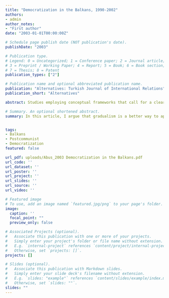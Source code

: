 ```yaml
---
title: "Democratization in the Balkans, 1990-2002"
authors:
- admin
author_notes:
- "First author"
date: "2003-01-01T00:00:00Z"

# Schedule page publish date (NOT publication's date).
publishDate: "2003"

# Publication type.
# Legend: 0 = Uncategorized; 1 = Conference paper; 2 = Journal article;
# 3 = Preprint / Working Paper; 4 = Report; 5 = Book; 6 = Book section;
# 7 = Thesis; 8 = Patent
publication_types: ["2"]

# Publication name and optional abbreviated publication name.
publication: "Alternatives: Turkish Journal of International Relations"
publication_short: "Alternatives"

abstract: Studies employing conceptual frameworks that call for a clear separation between transition and consolidation get it wrong. Because of the peculiar characteristics of Balkan countries, it has been demonstrated that the process was, is, and will be a unique one. Therefore, "gradualism" is a better way to approach the issue of democratization in the Balkans. The results after a decade of democratization are decidedly mixed, but this region surpasses almost all other postcommunist regions with respect to the measures of institutionalization explored here. The future propsects for further Balkan democratization will inevitably be linked to their economic performance and in this context a mutual interaction between the EU and the Balkan countries and especially the "pull" factor of the EU will be two of the most important deciding factors. 

# Summary. An optional shortened abstract.
summary: In this article, I argue that gradualism is a better way to approach democratization in the Balkans compared to the transition paradigm.


tags:
- Balkans
- Postcommunist
- Democratization
featured: false

url_pdf: uploads/Abus_2003 Democratization in the Balkans.pdf
url_code: ''
url_dataset: ''
url_poster: ''
url_project: ''
url_slides: ''
url_source: ''
url_video: ''

# Featured image
# To use, add an image named `featured.jpg/png` to your page's folder. 
image:
  caption: ''
  focal_point: ""
  preview_only: false

# Associated Projects (optional).
#   Associate this publication with one or more of your projects.
#   Simply enter your project's folder or file name without extension.
#   E.g. `internal-project` references `content/project/internal-project/index.md`.
#   Otherwise, set `projects: []`.
projects: []

# Slides (optional).
#   Associate this publication with Markdown slides.
#   Simply enter your slide deck's filename without extension.
#   E.g. `slides: "example"` references `content/slides/example/index.md`.
#   Otherwise, set `slides: ""`.
slides: ""
---
```

